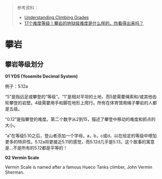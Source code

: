 > 参考资料：
>
> - [Understanding Climbing Grades](https://www.sportrock.com/post/understanding-climbing-grades)
> - [17个难度等级！攀岩的地狱级难度是什么样的，你看得出来吗？](https://www.bilibili.com/video/BV1eS4y1a76d/?spm_id_from=333.337.search-card.all.click&vd_source=b736aa3d7f0fdf47b59ea3021dc810ab)

# 攀岩 

## 攀岩等级划分

**01 YDS (Yosemite Decimal System)**

例子：5.12a

“5”是指远足或攀登的“等级”。“1”是相对平坦的土地，而5是需要绳索和/或其他齿轮攀登的岩壁。4级需要用手和脚在地形上爬行。所有在体育馆用绳子攀岩的人都是五级。

“0.12”是指攀登的难度。第二个数字从2到15，描述了攀登中移动的难度和抓点的大小。

“a”在等级5.10之后，登山者添加一个字母，a，b，c或d，以在给定的等级中增加更多的特异性。5.12a将更接近5.11的感觉，而5.12d几乎是5.13。这个故事的寓意是...不是所有的5.12都是平等的！



**02 Vermin Scale**

Vermin Scale is named after a famous Hueco Tanks climber, John Vermin Sherman.